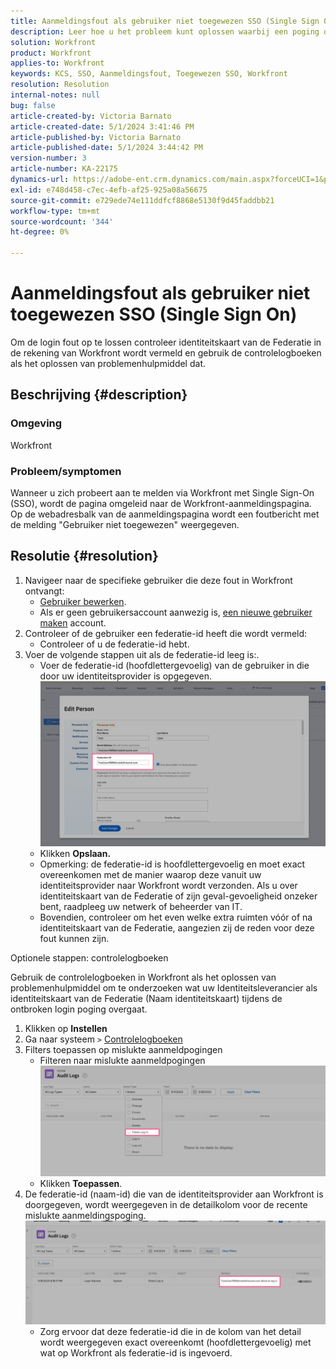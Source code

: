 ```yaml
---
title: Aanmeldingsfout als gebruiker niet toegewezen SSO (Single Sign On)
description: Leer hoe u het probleem kunt oplossen waarbij een poging om zich aan te melden via Workfront met SSO (Single Sign-On) resulteert in een niet-toegewezen fout.
solution: Workfront
product: Workfront
applies-to: Workfront
keywords: KCS, SSO, Aanmeldingsfout, Toegewezen SSO, Workfront
resolution: Resolution
internal-notes: null
bug: false
article-created-by: Victoria Barnato
article-created-date: 5/1/2024 3:41:46 PM
article-published-by: Victoria Barnato
article-published-date: 5/1/2024 3:44:42 PM
version-number: 3
article-number: KA-22175
dynamics-url: https://adobe-ent.crm.dynamics.com/main.aspx?forceUCI=1&pagetype=entityrecord&etn=knowledgearticle&id=822fef4e-d107-ef11-9f89-000d3a372703
exl-id: e748d458-c7ec-4efb-af25-925a08a56675
source-git-commit: e729ede74e111ddfcf8868e5130f9d45faddbb21
workflow-type: tm+mt
source-wordcount: '344'
ht-degree: 0%

---
```


# Aanmeldingsfout als gebruiker niet toegewezen SSO (Single Sign On)


Om de login fout op te lossen controleer identiteitskaart van de Federatie in de rekening van Workfront wordt vermeld en gebruik de controlelogboeken als het oplossen van problemenhulpmiddel dat.

## Beschrijving {#description}


### Omgeving

Workfront

### Probleem/symptomen

Wanneer u zich probeert aan te melden via Workfront met Single Sign-On (SSO), wordt de pagina omgeleid naar de Workfront-aanmeldingspagina. Op de webadresbalk van de aanmeldingspagina wordt een foutbericht met de melding &quot;Gebruiker niet toegewezen&quot; weergegeven.


## Resolutie {#resolution}


1. Navigeer naar de specifieke gebruiker die deze fout in Workfront ontvangt:
   - [Gebruiker bewerken](https://experienceleague.adobe.com/docs/workfront/using/administration-and-setup/add-users/create-manage-users/edit-a-users-profile.html?lang=en).
   - Als er geen gebruikersaccount aanwezig is, [een nieuwe gebruiker maken](https://experienceleague.adobe.com/docs/workfront/using/administration-and-setup/add-users/create-manage-users/add-users.html?lang=en) account.
2. Controleer of de gebruiker een federatie-id heeft die wordt vermeld:
   - Controleer of u de federatie-id hebt.
3. Voer de volgende stappen uit als de federatie-id leeg is:.
   - Voer de federatie-id (hoofdlettergevoelig) van de gebruiker in die door uw identiteitsprovider is opgegeven.![](assets/60d91e83-e81c-ee11-8f6e-6045bd006268.png)
   - Klikken <b>Opslaan.</b>
   - Opmerking: de federatie-id is hoofdlettergevoelig en moet exact overeenkomen met de manier waarop deze vanuit uw identiteitsprovider naar Workfront wordt verzonden. Als u over identiteitskaart van de Federatie of zijn geval-gevoeligheid onzeker bent, raadpleeg uw netwerk of beheerder van IT.
   - Bovendien, controleer om het even welke extra ruimten vóór of na identiteitskaart van de Federatie, aangezien zij de reden voor deze fout kunnen zijn.




Optionele stappen: controlelogboeken

Gebruik de controlelogboeken in Workfront als het oplossen van problemenhulpmiddel om te onderzoeken wat uw Identiteitsleverancier als identiteitskaart van de Federatie (Naam identiteitskaart) tijdens de ontbroken login poging overgaat.

1. Klikken op <b>Instellen</b>
2. Ga naar systeem `>`  [Controlelogboeken](https://experienceleague.adobe.com/docs/workfront/using/administration-and-setup/add-users/create-manage-users/audit-logs.html?lang=en)
3. Filters toepassen op mislukte aanmeldpogingen
   - Filteren naar mislukte aanmeldpogingen ![](assets/536bf45b-e81c-ee11-8f6e-6045bd006268.png)
   - Klikken <b>Toepassen</b>.
4. De federatie-id (naam-id) die van de identiteitsprovider aan Workfront is doorgegeven, wordt weergegeven in de detailkolom voor de recente mislukte aanmeldingspoging.![](assets/d6dec0af-e81c-ee11-8f6e-6045bd006268.png)
   - Zorg ervoor dat deze federatie-id die in de kolom van het detail wordt weergegeven exact overeenkomt (hoofdlettergevoelig) met wat op Workfront als federatie-id is ingevoerd.
